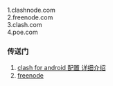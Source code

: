1.clashnode.com \
2.freenode.com \
3.clash.com \
4.poe.com

###  传送门
1. [clash for android 配置 详细介绍](https://iyideng.net/tools/clash-for-android.html)
2. [freenode](https://freenodes.github.io/freenodes/)
